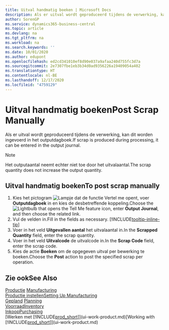 ```yaml
---
title: Uitval handmatig boeken | Microsoft Docs
description: Als er uitval wordt geproduceerd tijdens de verwerking, kan dit worden ingevoerd in het outputdagboek. Het outputaantal neemt echter niet toe door het uitvalaantal.
author: SorenGP
ms.service: dynamics365-business-central
ms.topic: article
ms.devlang: na
ms.tgt_pltfrm: na
ms.workload: na
ms.search.keywords: ''
ms.date: 10/01/2020
ms.author: edupont
ms.openlocfilehash: ed2cd341010ef8d90e037a9afaa240d755fc3d7a
ms.sourcegitcommit: 2e7307fbe1eb3b34d0ad9356226a19409054a402
ms.translationtype: HT
ms.contentlocale: nl-BE
ms.lasthandoff: 12/17/2020
ms.locfileid: "4759129"
---
```

# <a name="post-scrap-manually"></a><span data-ttu-id="391ba-104">Uitval handmatig boeken</span><span class="sxs-lookup"><span data-stu-id="391ba-104">Post Scrap Manually</span></span>
<span data-ttu-id="391ba-105">Als er uitval wordt geproduceerd tijdens de verwerking, kan dit worden ingevoerd in het outputdagboek.</span><span class="sxs-lookup"><span data-stu-id="391ba-105">If scrap is produced during processing, it can be entered in the output journal.</span></span> 

> [!NOTE]
> <span data-ttu-id="391ba-106">Het outputaantal neemt echter niet toe door het uitvalaantal.</span><span class="sxs-lookup"><span data-stu-id="391ba-106">The scrap quantity does not increase the output quantity.</span></span>  

## <a name="to-post-scrap-manually"></a><span data-ttu-id="391ba-107">Uitval handmatig boeken</span><span class="sxs-lookup"><span data-stu-id="391ba-107">To post scrap manually</span></span>  
1. <span data-ttu-id="391ba-108">Kies het pictogram ![Lampje dat de functie Vertel me opent](media/ui-search/search_small.png "Vertel me wat u wilt doen"), voer **Outputdagboek** in en kies de desbetreffende koppeling.</span><span class="sxs-lookup"><span data-stu-id="391ba-108">Choose the ![Lightbulb that opens the Tell Me feature](media/ui-search/search_small.png "Tell me what you want to do") icon, enter **Output Journal**, and then choose the related link.</span></span>  
2. <span data-ttu-id="391ba-109">Vul de velden in.</span><span class="sxs-lookup"><span data-stu-id="391ba-109">Fill in the fields as necessary.</span></span> [!INCLUDE[tooltip-inline-tip](includes/tooltip-inline-tip_md.md)]  
3. <span data-ttu-id="391ba-110">Voer in het veld **Uitgevallen aantal** het uitvalaantal in.</span><span class="sxs-lookup"><span data-stu-id="391ba-110">In the **Scrapped Quantity** field, enter the scrap quantity.</span></span>  
4. <span data-ttu-id="391ba-111">Voer in het veld **Uitvalcode** de uitvalcode in.</span><span class="sxs-lookup"><span data-stu-id="391ba-111">In the **Scrap Code** field, enter the scrap code.</span></span>  
5. <span data-ttu-id="391ba-112">Kies de actie **Boeken** om de opgegeven uitval per bewerking te boeken.</span><span class="sxs-lookup"><span data-stu-id="391ba-112">Choose the **Post** action to post the specified scrap per operation.</span></span>  

## <a name="see-also"></a><span data-ttu-id="391ba-113">Zie ook</span><span class="sxs-lookup"><span data-stu-id="391ba-113">See Also</span></span>  
<span data-ttu-id="391ba-114">[Productie](production-manage-manufacturing.md)  </span><span class="sxs-lookup"><span data-stu-id="391ba-114">[Manufacturing](production-manage-manufacturing.md)  </span></span>  
[<span data-ttu-id="391ba-115">Productie instellen</span><span class="sxs-lookup"><span data-stu-id="391ba-115">Setting Up Manufacturing</span></span>](production-configure-production-processes.md)  
<span data-ttu-id="391ba-116">[Gepland](production-planning.md)    </span><span class="sxs-lookup"><span data-stu-id="391ba-116">[Planning](production-planning.md)    </span></span>  
[<span data-ttu-id="391ba-117">Voorraad</span><span class="sxs-lookup"><span data-stu-id="391ba-117">Inventory</span></span>](inventory-manage-inventory.md)  
[<span data-ttu-id="391ba-118">Inkoop</span><span class="sxs-lookup"><span data-stu-id="391ba-118">Purchasing</span></span>](purchasing-manage-purchasing.md)  
<span data-ttu-id="391ba-119">[Werken met [!INCLUDE[prod_short](includes/prod_short.md)]](ui-work-product.md)</span><span class="sxs-lookup"><span data-stu-id="391ba-119">[Working with [!INCLUDE[prod_short](includes/prod_short.md)]](ui-work-product.md)</span></span>
